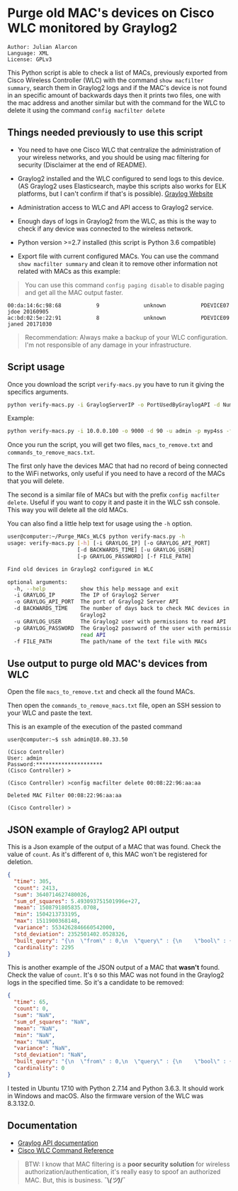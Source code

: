 # Purge old MAC's devices on Cisco WLC monitored by Graylog2

    Author: Julian Alarcon
    Language: XML
    License: GPLv3

This Python script is able to check a list of MACs, previously exported from Cisco Wireless Controller (WLC) with the command ```show macfilter summary```, search them in Graylog2 logs and if the MAC's device is not found in an specific amount of backwards days then it prints two files, one with the mac address and another similar but with the command for the WLC to delete it using the command ```config macfilter delete```

## Things needed previously to use this script

* You need to have one Cisco WLC that centralize the administration of your wireless networks, and you should be using mac filtering for security (Disclaimer at the end of README).

* Graylog2 installed and the WLC configured to send logs to this device. (AS Graylog2 uses Elasticsearch, maybe this scripts also works for ELK platforms, but I can't confirm if that's is possible). [Graylog Website](https://graylog.org/)

* Administration access to WLC and API access to Graylog2 service.

* Enough days of logs in Graylog2 from the WLC, as this is the way to check if any device was connected to the wireless network.

* Python version >=2.7 installed (this script is Python 3.6 compatible)

* Export file with current configured MACs. You can use the command ```show macfilter summary``` and clean it to remove other information not related with MACs as this example:

> You can use this command ```config paging disable``` to disable paging and get all the MAC output faster.

```text
00:da:14:6c:98:68           9              unknown           PDEVICE07 jdoe 20160905
ac:bd:02:5e:22:91           8              unknown           PDEVICE09 janed 20171030
```

> Recommendation: Always make a backup of your WLC configuration. I'm not responsible of any damage in your infrastructure.

## Script usage

Once you download the script ```verify-macs.py``` you have to run it giving the specifics arguments.

```bash
python verify-macs.py -i GraylogServerIP -o PortUsedByGraylogAPI -d NumberOfBackwardsDays -u GraylogUserWithPermissions -p GraylogPasswordOfUser -f text_file_with_macs.txt
```

Example:

```bash
python verify-macs.py -i 10.0.0.100 -o 9000 -d 90 -u admin -p myp4ss -f macs.txt
```

Once you run the script, you will get two files, ```macs_to_remove.txt``` and ```commands_to_remove_macs.txt```.

The first only have the devices MAC that had no record of being connected to the WiFi networks, only useful if you need to have a record of the MACs that you will delete.

The second is a similar file of MACs but with the prefix ```config macfilter delete```. Useful if you want to copy it and paste it in the WLC ssh console. This way you will delete all the old MACs.

You can also find a little help text for usage using the ```-h``` option.

```bash
user@computer:~/Purge_MACs_WLC$ python verify-macs.py -h
usage: verify-macs.py [-h] [-i GRAYLOG_IP] [-o GRAYLOG_API_PORT]
                      [-d BACKWARDS_TIME] [-u GRAYLOG_USER]
                      [-p GRAYLOG_PASSWORD] [-f FILE_PATH]

Find old devices in Graylog2 configured in WLC

optional arguments:
  -h, --help           show this help message and exit
  -i GRAYLOG_IP        The IP of Graylog2 Server
  -o GRAYLOG_API_PORT  The port of Graylog2 Server API
  -d BACKWARDS_TIME    The number of days back to check MAC devices in
                       Graylog2
  -u GRAYLOG_USER      The Graylog2 user with permissions to read API
  -p GRAYLOG_PASSWORD  The Graylog2 password of the user with permissions to
                       read API
  -f FILE_PATH         The path/name of the text file with MACs
```

## Use output to purge old MAC's devices from WLC

Open the file ```macs_to_remove.txt``` and check all the found MACs.

Then open the ```commands_to_remove_macs.txt``` file, open an SSH session to your WLC and paste the text.

This is an example of the execution of the pasted command

```cisco
user@computer:~$ ssh admin@10.80.33.50

(Cisco Controller)
User: admin
Password:*********************
(Cisco Controller) >

(Cisco Controller) >config macfilter delete 00:08:22:96:aa:aa

Deleted MAC Filter 00:08:22:96:aa:aa

(Cisco Controller) >
```

## JSON example of Graylog2 API output

This is a Json example of the output of a MAC that was found. Check the value of ```count```. As it's different of ```0```, this MAC won't be registered for deletion.

```json
{
  "time": 305,
  "count": 2413,
  "sum": 3640714627480026,
  "sum_of_squares": 5.493093751501996e+27,
  "mean": 1508791805835.0708,
  "min": 1504213733195,
  "max": 1511900368148,
  "variance": 5534262846660542000,
  "std_deviation": 2352501402.0528326,
  "built_query": "{\n  \"from\" : 0,\n  \"query\" : {\n    \"bool\" : {\n      \"must\" : {\n        \"query_string\" : {\n          \"query\" : \"\\\"18:13:01:b3:58:53\\\"\",\n          \"allow_leading_wildcard\" : true\n        }\n      },\n      \"filter\" : {\n        \"bool\" : {\n          \"must\" : {\n            \"range\" : {\n              \"timestamp\" : {\n                \"from\" : \"2017-08-30 21:41:00.213\",\n                \"to\" : \"2017-11-28 21:41:00.213\",\n                \"include_lower\" : true,\n                \"include_upper\" : true\n              }\n            }\n          }\n        }\n      }\n    }\n  },\n  \"aggregations\" : {\n    \"gl2_filter\" : {\n      \"filter\" : {\n        \"bool\" : {\n          \"must\" : {\n            \"range\" : {\n              \"timestamp\" : {\n                \"from\" : \"2017-08-30 21:41:00.213\",\n                \"to\" : \"2017-11-28 21:41:00.213\",\n                \"include_lower\" : true,\n                \"include_upper\" : true\n              }\n            }\n          }\n        }\n      },\n      \"aggregations\" : {\n        \"gl2_value_count\" : {\n          \"value_count\" : {\n            \"field\" : \"timestamp\"\n          }\n        },\n        \"gl2_extended_stats\" : {\n          \"extended_stats\" : {\n            \"field\" : \"timestamp\"\n          }\n        },\n        \"gl2_field_cardinality\" : {\n          \"cardinality\" : {\n            \"field\" : \"timestamp\"\n          }\n        }\n      }\n    }\n  }\n}",
  "cardinality": 2295
}
```

This is another example of the JSON output of a MAC that **wasn't** found. Check the value of ```count```. It's ```0``` so this MAC was not found in the Graylog2 logs in the specified time. So it's a candidate to be removed:

```json
{
  "time": 65,
  "count": 0,
  "sum": "NaN",
  "sum_of_squares": "NaN",
  "mean": "NaN",
  "min": "NaN",
  "max": "NaN",
  "variance": "NaN",
  "std_deviation": "NaN",
  "built_query": "{\n  \"from\" : 0,\n  \"query\" : {\n    \"bool\" : {\n      \"must\" : {\n        \"query_string\" : {\n          \"query\" : \"\\\"fc:de:48:ee:bd:8a\\\"\",\n          \"allow_leading_wildcard\" : true\n        }\n      },\n      \"filter\" : {\n        \"bool\" : {\n          \"must\" : {\n            \"range\" : {\n              \"timestamp\" : {\n                \"from\" : \"2017-08-30 21:45:43.894\",\n                \"to\" : \"2017-11-28 21:45:43.894\",\n                \"include_lower\" : true,\n                \"include_upper\" : true\n              }\n            }\n          }\n        }\n      }\n    }\n  },\n  \"aggregations\" : {\n    \"gl2_filter\" : {\n      \"filter\" : {\n        \"bool\" : {\n          \"must\" : {\n            \"range\" : {\n              \"timestamp\" : {\n                \"from\" : \"2017-08-30 21:45:43.894\",\n                \"to\" : \"2017-11-28 21:45:43.894\",\n                \"include_lower\" : true,\n                \"include_upper\" : true\n              }\n            }\n          }\n        }\n      },\n      \"aggregations\" : {\n        \"gl2_value_count\" : {\n          \"value_count\" : {\n            \"field\" : \"level\"\n          }\n        },\n        \"gl2_extended_stats\" : {\n          \"extended_stats\" : {\n            \"field\" : \"level\"\n          }\n        },\n        \"gl2_field_cardinality\" : {\n          \"cardinality\" : {\n            \"field\" : \"level\"\n          }\n        }\n      }\n    }\n  }\n}",
  "cardinality": 0
}
```

I tested in Ubuntu 17.10 with Python 2.7.14 and Python 3.6.3. It should work in Windows and macOS. Also the firmware version of the WLC was 8.3.132.0.

## Documentation

* [Graylog API documentation](http://docs.graylog.org/en/2.3/pages/configuration/rest_api.html)
* [Cisco WLC Command Reference](https://www.cisco.com/c/en/us/td/docs/wireless/controller/8-3/command-reference/b-cr83/preface.html)

> BTW: I know that MAC filtering is a **poor security solution** for wireless authorization/authentication, it's really easy to spoof an authorized MAC. But, this is business. **¯\\_(ツ)_/¯**